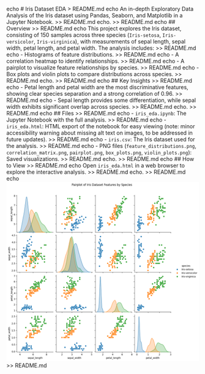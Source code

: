 echo # Iris Dataset EDA > README.md
echo An in-depth Exploratory Data Analysis of the Iris dataset using Pandas, Seaborn, and Matplotlib in a Jupyter Notebook. >> README.md
echo. >> README.md
echo ## Overview >> README.md
echo This project explores the Iris dataset, consisting of 150 samples across three species (`Iris-setosa`, `Iris-versicolor`, `Iris-virginica`), with measurements of sepal length, sepal width, petal length, and petal width. The analysis includes: >> README.md
echo - Histograms of feature distributions. >> README.md
echo - A correlation heatmap to identify relationships. >> README.md
echo - A pairplot to visualize feature relationships by species. >> README.md
echo - Box plots and violin plots to compare distributions across species. >> README.md
echo. >> README.md
echo ## Key Insights >> README.md
echo - Petal length and petal width are the most discriminative features, showing clear species separation and a strong correlation of 0.96. >> README.md
echo - Sepal length provides some differentiation, while sepal width exhibits significant overlap across species. >> README.md
echo. >> README.md
echo ## Files >> README.md
echo - `iris_eda.ipynb`: The Jupyter Notebook with the full analysis. >> README.md
echo - `iris_eda.html`: HTML export of the notebook for easy viewing (note: minor accessibility warning about missing alt text on images, to be addressed in future updates). >> README.md
echo - `iris.csv`: The Iris dataset used for the analysis. >> README.md
echo - PNG files (`feature_distributions.png`, `correlation_matrix.png`, `pairplot.png`, `box_plots.png`, `violin_plots.png`): Saved visualizations. >> README.md
echo. >> README.md
echo ## How to View >> README.md
echo Open `iris_eda.html` in a web browser to explore the interactive analysis. >> README.md
echo. >> README.md
echo ![Pairplot](pairplot.png) >> README.md